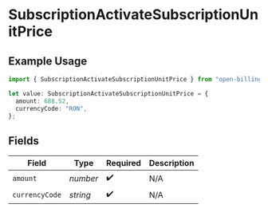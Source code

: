 # SubscriptionActivateSubscriptionUnitPrice

## Example Usage

```typescript
import { SubscriptionActivateSubscriptionUnitPrice } from "open-billing/models/operations";

let value: SubscriptionActivateSubscriptionUnitPrice = {
  amount: 688.52,
  currencyCode: "RON",
};
```

## Fields

| Field              | Type               | Required           | Description        |
| ------------------ | ------------------ | ------------------ | ------------------ |
| `amount`           | *number*           | :heavy_check_mark: | N/A                |
| `currencyCode`     | *string*           | :heavy_check_mark: | N/A                |